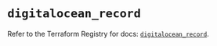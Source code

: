 # `digitalocean_record`

Refer to the Terraform Registry for docs: [`digitalocean_record`](https://registry.terraform.io/providers/digitalocean/digitalocean/2.68.0/docs/resources/record).
